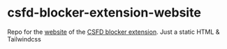 # csfd-blocker-extension-website

Repo for the [website](https://hyneks.github.io/csfd-blocker-website/) of the [CSFD blocker extension](https://chrome.google.com/webstore/detail/csfd-blocker/gganjchjfdhdckjjpoajmiimllaaekff?hl=cs). Just a static HTML &amp; Tailwindcss
